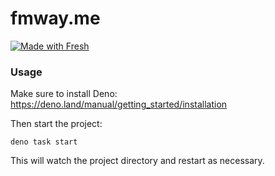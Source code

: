 # fmway.me
[![Made with Fresh](https://fresh.deno.dev/fresh-badge.svg)](https://fresh.deno.dev)

### Usage

Make sure to install Deno: https://deno.land/manual/getting_started/installation

Then start the project:

```
deno task start
```

This will watch the project directory and restart as necessary.
